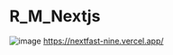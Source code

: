 # R_M_Nextjs

![image](https://user-images.githubusercontent.com/114372854/231012861-a1d631ca-d70f-426e-9d0b-457c742dc761.png)
https://nextfast-nine.vercel.app/